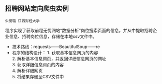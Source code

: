 ## 招聘网站定向爬虫实例

    朱爱璐 江西财经大学
    
程序实现了获取前程无忧网站“数据分析”岗位搜索页面的信息，并从中提取招聘企业信息、招聘岗位信息，存储在本地csv文件中。
+ 技术路线：requests——BeautifulSoup——re
+ 程序的结构设计：
                1. 获取基本信息网页的内容<br>
                2. 解析基本信息网页，并返回详细信息网页的网址<br>
                3. 获取详细信息网页的内容<br>
                4. 解析详细网页<br>
                5. 将结果存储至CSV文件中

